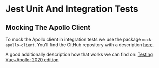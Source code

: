 # Jest Unit And Integration Tests

## Mocking The Apollo Client

To mock the Apollo client in integration tests we use the package `mock-apollo-client`.
You'll find the GitHub repository with a description
[here](https://github.com/Mike-Gibson/mock-apollo-client).

A good additionally description how that works we can find on:
[Testing Vue+Apollo: 2020 edition](https://dev.to/n_tepluhina/testing-vue-apollo-2020-edition-2l2p)
